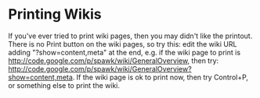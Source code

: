 # Printing Wikis #

If you've ever tried to print wiki pages, then you may didn't like the printout. There is no Print button on the wiki pages, so try this: edit the wiki URL adding "?show=content,meta" at the end, e.g. if the wiki page to print is http://code.google.com/p/spawk/wiki/GeneralOverview, then try: http://code.google.com/p/spawk/wiki/GeneralOverview?show=content,meta. If the wiki page is ok to print now, then try Control+P, or something else to print the wiki.